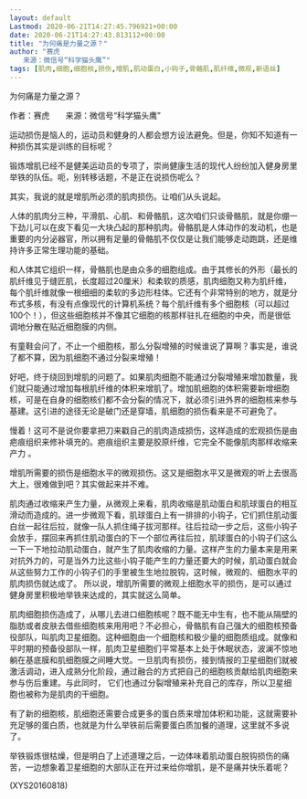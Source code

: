 ```yaml
---
layout: default
Lastmod: 2020-06-21T14:27:45.796921+00:00
date: 2020-06-21T14:27:43.813112+00:00
title: "为何痛是力量之源？"
author: "赛虎
　　来源：微信号“科学猫头鹰”"
tags: [肌肉,细胞,细胞核,损伤,增肌,肌动蛋白,小钩子,骨骼肌,肌纤维,微观,新语丝]
---
```


为何痛是力量之源？

作者：赛虎　　来源：微信号“科学猫头鹰”

运动损伤是恼人的，运动员和健身的人都会想方设法避免。但是，你知不知道有一种损伤其实是训练的目标呢？

锻炼增肌已经不是健美运动员的专项了，崇尚健康生活的现代人纷纷加入健身房里举铁的队伍。呃，别转移话题，不是正在说损伤呢么？

其实，我说的就是增肌所必须的肌肉损伤。让咱们从头说起。

人体的肌肉分三种，平滑肌、心肌、和骨骼肌，这次咱们只谈骨骼肌，就是你绷一下劲儿可以在皮下看见一大块凸起的那种肌肉。骨骼肌是人体动作的发动机，也是重要的内分泌器官，所以拥有足量的骨骼肌不仅仅是让我们能够走动跑跳，还是维持许多正常生理功能的基础。

和人体其它组织一样，骨骼肌也是由众多的细胞组成。由于其修长的外形（最长的肌纤维见于缝匠肌，长度超过20厘米）和柔软的质感，肌肉细胞又称为肌纤维，每个肌纤维就像一根细细的柔软的多边形柱体。它还有个非常特别的地方，就是分布式多核，有没有点像现代的计算机系统？每个肌纤维有多个细胞核（可以超过100个！），但这些细胞核并不像其它细胞的核那样驻扎在细胞的中央，而是很低调地分散在贴近细胞膜的内侧。

有童鞋会问了，不止一个细胞核，那么分裂增殖的时候谁说了算啊？事实是，谁说了都不算，因为肌细胞不通过分裂来增殖！

好吧，终于绕回到增肌的问题了。如果肌肉细胞不能通过分裂增殖来增加数量，我们就只能通过增加每根肌纤维的体积来增肌了。增加肌细胞的体积需要新增细胞核，可是在自身的细胞核们都不会分裂的情况下，就必须引进外界的细胞核来参与基建。这引进的途径无论是破门还是穿墙，肌细胞的损伤看来是不可避免了。

慢着！这可不是说你要拿把刀来戳自己的肌肉造成损伤，这样造成的宏观损伤是由疤痕组织来修补填充的。疤痕组织主要是胶原纤维，它完全不能像肌肉那样收缩来产力 。

增肌所需要的损伤是细胞水平的微观损伤。这又是细胞水平又是微观的听上去很高大上，很难做到吧？其实做起来并不难。

肌肉通过收缩来产生力量，从微观上来看，肌肉收缩是肌动蛋白和肌球蛋白的相互滑动而造成的。进一步微观下看，肌球蛋白上有一排排的小钩子，它们抓住肌动蛋白丝一起往后拉，就像一队人抓住绳子拔河那样。往后拉动一步之后，这些小钩子会放手，摆回来再抓住肌动蛋白的下一个部位再往后拉，肌球蛋白的小钩子们这么一下一下地拉动肌动蛋白，就产生了肌肉收缩的力量。这样产生的力量本来是用来对抗外力的，可是当外力比这些小钩子能产生的力量还要大的时候，肌动蛋白就会从这些努力工作的小钩子们的手里被生生地拉脱钩，这时候，微观的、细胞水平的肌肉损伤就达成了。 所以说，增肌所需要的微观上细胞水平的损伤，是可以通过健身房里积极地举铁来达成的，其实就这么简单。

肌肉细胞损伤造成了，从哪儿去进口细胞核呢？既不能无中生有，也不能从隔壁的脂肪或者皮肤去借些细胞核来用用吧？不必担心，骨骼肌有自己强大的细胞核预备役部队，叫肌肉卫星细胞。这种细胞由一个细胞核和极少量的细胞质组成。就像和平时期的预备役部队一样，肌肉卫星细胞们平常基本上处于休眠状态，波澜不惊地躺在基底膜和肌细胞膜之间睡大觉。一旦肌肉有损伤，接到情报的卫星细胞们就被激活调动，进入成熟分化阶段，通过融合的方式把自己的细胞核贡献给肌肉细胞来参与伤后重建。与此同时， 它们也通过分裂增殖来补充自己的库存，所以卫星细胞也被称为是肌肉的干细胞。

有了新的细胞核，肌细胞还需要合成更多的蛋白质来增加体积和功能，这就需要补充足够的蛋白质，也就是为什么举铁前后需要蛋白质加餐的道理，这里就不多说了。

举铁锻炼很枯燥，但是明白了上述道理之后，一边体味着肌动蛋白脱钩损伤的痛苦，一边想象着卫星细胞的大部队正在开过来给你增肌，是不是痛并快乐着呢？

(XYS20160818)

